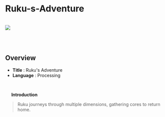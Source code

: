 # Ruku-s-Adventure

<br>


<img src="https://github.com/user-attachments/assets/f5e4b1b7-4b26-437e-8654-942411baabf9">

<br><br>


## Overview
- **Title** : Ruku's Adventure
- **Language** : Processing

<br>

&nbsp;&nbsp;&nbsp;&nbsp; **Introduction**
> Ruku journeys through multiple dimensions, gathering cores to return home.</p>
